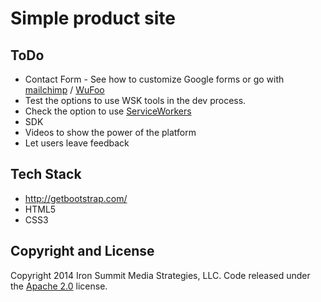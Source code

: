 # Simple product site 

## ToDo
* Contact Form - See how to customize Google forms or go with [mailchimp](https://apidocs.mailchimp.com/) / [WuFoo](http://www.wufoo.com/)
* Test the options to use WSK tools in the dev process.
* Check the option to use [ServiceWorkers](https://github.com/slightlyoff/ServiceWorker)
* SDK
* Videos to show the power of the platform
* Let users leave feedback

## Tech Stack
* http://getbootstrap.com/
* HTML5
* CSS3

## Copyright and License
Copyright 2014 Iron Summit Media Strategies, LLC. Code released under the [Apache 2.0](https://github.com/IronSummitMedia/startbootstrap-stylish-portfolio/blob/gh-pages/LICENSE) license.
